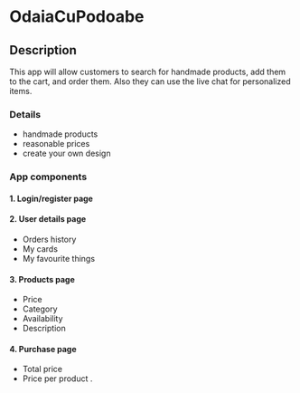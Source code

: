 # OdaiaCuPodoabe

## Description

This app will allow customers to search for handmade products, add them to 
the cart, and order them. Also they can use the live chat for personalized
items.

### Details

* handmade products
* reasonable prices
* create your own design 

### App components 

#### 1. Login/register page
#### 2. User details page
  * Orders history
  * My cards
  * My favourite things
#### 3. Products page
  * Price
  * Category
  * Availability
  * Description
#### 4. Purchase page
  * Total price
  * Price per product .


